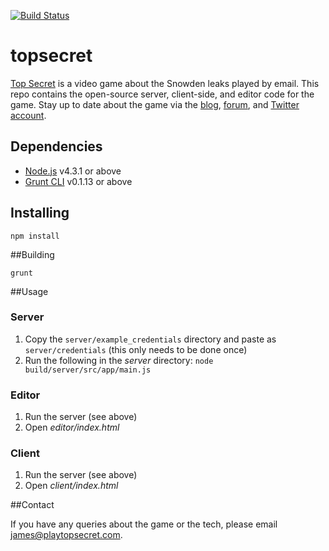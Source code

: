 [![Build Status](https://travis-ci.org/jameslong/topsecret.svg?branch=master)](https://travis-ci.org/jameslong/topsecret)

# topsecret

[Top Secret](https://playtopsecret.com) is a video game about the Snowden leaks played by email. This repo contains the open-source server, client-side, and editor code for the game. Stay up to date about the game via the [blog](https://playtopsecret.com/blog.html), [forum](http://forum.playtopsecret.com), and [Twitter account](https://twitter.com/jamestyro).

## Dependencies

- [Node.js](https://nodejs.org/en/) v4.3.1 or above
- [Grunt CLI](http://gruntjs.com/) v0.1.13 or above

## Installing

```
npm install
```

##Building

```
grunt
```

##Usage

### Server

1. Copy the `server/example_credentials` directory and paste as `server/credentials` (this only needs to be done once)
2. Run the following in the *server* directory: `node build/server/src/app/main.js`

### Editor

1. Run the server (see above)
2. Open *editor/index.html*

### Client

1. Run the server (see above)
2. Open *client/index.html*

##Contact

If you have any queries about the game or the tech, please email <james@playtopsecret.com>.
